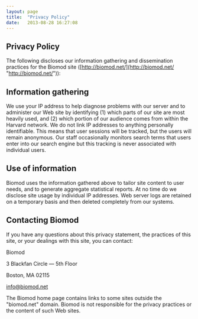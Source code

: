 ```yaml
---
layout: page
title:  "Privacy Policy"
date:   2013-08-28 16:27:08
---
```



## Privacy Policy


The following discloses our information gathering and dissemination practices for the Biomod site ([http://biomod.net/](http://biomod.net/ "http://biomod.net/")):

## Information gathering

We use your IP address to help diagnose problems with our server and to administer our Web site by identifying (1) which parts of our site are most heavily used, and (2) which portion of our audience comes from within the Harvard network. We do not link IP addresses to anything personally identifiable. This means that user sessions will be tracked, but the users will remain anonymous. Our staff occasionally monitors search terms that users enter into our search engine but this tracking is never associated with individual users.

## Use of information

Biomod uses the information gathered above to tailor site content to user needs, and to generate aggregate statistical reports. At no time do we disclose site usage by individual IP addresses. Web server logs are retained on a temporary basis and then deleted completely from our systems.

## Contacting Biomod

If you have any questions about this privacy statement, the practices of this site, or your dealings with this site, you can contact:

Biomod

3 Blackfan Circle — 5th Floor

Boston, MA 02115

[info@biomod.net](mailto:info@biomod.net)

The Biomod home page contains links to some sites outside the "biomod.net" domain. Biomod is not responsible for the privacy practices or the content of such Web sites.
